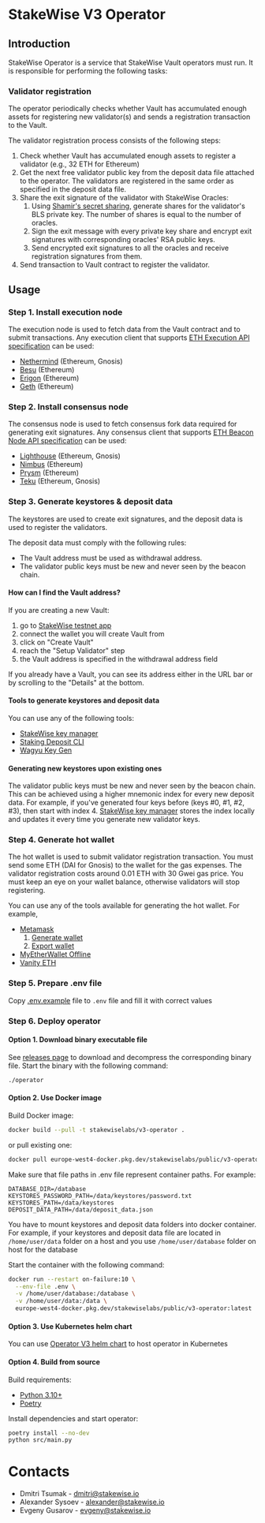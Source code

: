 # StakeWise V3 Operator

## Introduction

StakeWise Operator is a service that StakeWise Vault operators must run. It is responsible for performing the following
tasks:

### Validator registration

The operator periodically checks whether Vault has accumulated enough assets for registering new validator(s) and sends
a registration transaction to the Vault.

The validator registration process consists of the following steps:

1. Check whether Vault has accumulated enough assets to register a validator (e.g., 32 ETH for Ethereum)
2. Get the next free validator public key from the deposit data file attached to the operator. The validators are
   registered in the same order as specified in the deposit data file.
3. Share the exit signature of the validator with StakeWise Oracles:
    1. Using [Shamir's secret sharing](https://en.wikipedia.org/wiki/Shamir%27s_secret_sharing), generate shares for the
       validator's BLS private key. The number of shares is equal to the number of oracles.
    2. Sign the exit message with every private key share and encrypt exit signatures with corresponding oracles' RSA
       public keys.
    3. Send encrypted exit signatures to all the oracles and receive registration signatures from them.
4. Send transaction to Vault contract to register the validator.

## Usage

### Step 1. Install execution node

The execution node is used to fetch data from the Vault contract and to submit transactions. Any execution client that
supports [ETH Execution API specification](https://ethereum.github.io/execution-apis/api-documentation/) can be used:

- [Nethermind](https://launchpad.ethereum.org/en/nethermind) (Ethereum, Gnosis)
- [Besu](https://launchpad.ethereum.org/en/besu) (Ethereum)
- [Erigon](https://launchpad.ethereum.org/en/erigon) (Ethereum)
- [Geth](https://launchpad.ethereum.org/en/geth) (Ethereum)

### Step 2. Install consensus node

The consensus node is used to fetch consensus fork data required for generating exit signatures. Any consensus client
that
supports [ETH Beacon Node API specification](https://ethereum.github.io/beacon-APIs/#/) can be used:

- [Lighthouse](https://launchpad.ethereum.org/en/lighthouse) (Ethereum, Gnosis)
- [Nimbus](https://launchpad.ethereum.org/en/nimbus) (Ethereum)
- [Prysm](https://launchpad.ethereum.org/en/prysm) (Ethereum)
- [Teku](https://launchpad.ethereum.org/en/teku) (Ethereum, Gnosis)

### Step 3. Generate keystores & deposit data

The keystores are used to create exit signatures, and the deposit data is used to register the validators.

The deposit data must comply with the following rules:

- The Vault address must be used as withdrawal address.
- The validator public keys must be new and never seen by the beacon chain.

#### How can I find the Vault address?

If you are creating a new Vault:
1. go to [StakeWise testnet app](https://testnet.stakewise.io)
2. connect the wallet you will create Vault from
3. click on "Create Vault"
4. reach the "Setup Validator" step
5. the Vault address is specified in the withdrawal address field

If you already have a Vault, you can see its address either in the URL bar or by scrolling to the "Details" at the bottom.

#### Tools to generate keystores and deposit data

You can use any of the following tools:

- [StakeWise key manager](https://github.com/stakewise/key-manager/)
- [Staking Deposit CLI](https://github.com/ethereum/staking-deposit-cli)
- [Wagyu Key Gen](https://github.com/stake-house/wagyu-key-gen)

#### Generating new keystores upon existing ones

The validator public keys must be new and never seen by the beacon chain. This can be achieved using a higher mnemonic
index for every new deposit data. For example, if you've generated four keys before (keys #0, #1, #2, #3), then start
with index 4. [StakeWise key manager](https://github.com/stakewise/key-manager/) stores the index locally and updates
it every time you generate new validator keys.

### Step 4. Generate hot wallet

The hot wallet is used to submit validator registration transaction. You must send some ETH (DAI for Gnosis) to
the wallet for the gas expenses. The validator registration costs around 0.01 ETH with 30 Gwei gas price. You must keep
an eye on your wallet balance, otherwise validators will stop registering.

You can use any of the tools available for generating the hot wallet. For example,

- [Metamask](https://metamask.io/)
    1. [Generate wallet](https://metamask.zendesk.com/hc/en-us/articles/360015289452-How-to-create-an-additional-account-in-your-wallet)
    2. [Export wallet](https://metamask.zendesk.com/hc/en-us/articles/360015289632-How-to-export-an-account-s-private-key)
- [MyEtherWallet Offline](https://help.myetherwallet.com/en/articles/6512619-using-mew-offline-current-mew-version-6)
- [Vanity ETH](https://github.com/bokub/vanity-eth)

### Step 5. Prepare .env file

Copy [.env.example](./.env.example) file to `.env` file and fill it with correct values

### Step 6. Deploy operator

#### Option 1. Download binary executable file

See [releases page](https://github.com/stakewise/v3-operator/releases) to download and decompress the corresponding
binary file. Start the binary with the following command:

```sh
./operator
```

#### Option 2. Use Docker image

Build Docker image:

```sh
docker build --pull -t stakewiselabs/v3-operator .
```

or pull existing one:
```sh
docker pull europe-west4-docker.pkg.dev/stakewiselabs/public/v3-operator:latest
```

Make sure that file paths in .env file represent container paths. For example:
```
DATABASE_DIR=/database
KEYSTORES_PASSWORD_PATH=/data/keystores/password.txt
KEYSTORES_PATH=/data/keystores
DEPOSIT_DATA_PATH=/data/deposit_data.json
```

You have to mount keystores and deposit data folders into docker container.
For example, if your keystores and deposit data file are located in `/home/user/data` folder on a host and you use `/home/user/database` folder on host for the database

Start the container with the following command:

```sh
docker run --restart on-failure:10 \
  --env-file .env \
  -v /home/user/database:/database \
  -v /home/user/data:/data \
  europe-west4-docker.pkg.dev/stakewiselabs/public/v3-operator:latest
```


#### Option 3. Use Kubernetes helm chart

You can use [Operator V3 helm chart](https://github.com/stakewise/helm-charts/tree/main/charts/v3-operator) to host operator
in Kubernetes

#### Option 4. Build from source

Build requirements:

- [Python 3.10+](https://www.python.org/downloads/)
- [Poetry](https://python-poetry.org/docs/)

Install dependencies and start operator:
```sh
poetry install --no-dev
python src/main.py
```

# Contacts
- Dmitri Tsumak - dmitri@stakewise.io
- Alexander Sysoev - alexander@stakewise.io
- Evgeny Gusarov - evgeny@stakewise.io
